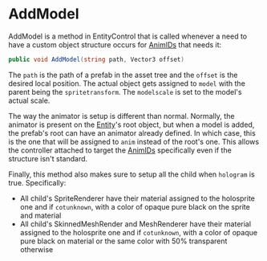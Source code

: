 # AddModel

AddModel is a method in EntityControl that is called whenever a need to have a custom object structure occurs for [AnimIDs](../../../Enums%20and%20IDs/AnimIDs.md) that needs it:

````cs
public void AddModel(string path, Vector3 offset)
````

The `path` is the path of a prefab in the asset tree and the `offset` is the desired local position. The actual object gets assigned to `model` with the parent being the `spritetransform`. The `modelscale` is set to the model's actual scale.

The way the animator is setup is different than normal. Normally, the animator is present on the [Entity](../../Entity.md)'s root object, but when a model is added, the prefab's root can have an animator already defined. In which case, this is the one that will be assigned to `anim` instead of the root's one. This allows the controller attached to target the [AnimIDs](../../../Enums%20and%20IDs/AnimIDs.md) specifically even if the structure isn't standard.

Finally, this method also makes sure to setup all the child when `hologram` is true. Specifically:

* All child's SpriteRenderer have their material assigned to the holosprite one and if `cotunknown`, with a color of opaque pure black on the sprite and material
* All child's SkinnedMeshRender and MeshRenderer have their material assigned to the holosprite one and if `cotunknown`, with a color of opaque pure black on material or the same color with 50% transparent otherwise

